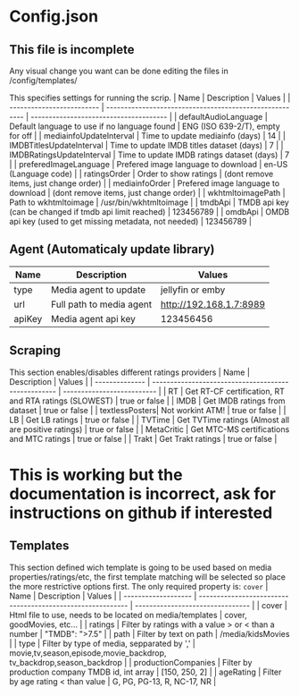 # Config.json
## This file is incomplete

Any visual change you want can be done editing the files in /config/templates/

This specifies settings for running the scrip.
| Name                      | Description                                             | Values                                 |
| ------------------------- | ------------------------------------------------------- | -------------------------------------- | 
| defaultAudioLanguage      | Default language to use if no language found            | ENG (ISO 639-2/T), empty for off       |
| mediainfoUpdateInterval   | Time to update mediainfo (days)                         | 14                                     |
| IMDBTitlesUpdateInterval  | Time to update IMDB titles dataset (days)               | 7                                      |
| IMDBRatingsUpdateInterval | Time to update IMDB ratings dataset (days)              | 7                                      |
| preferedImageLanguage     | Prefered image language to download                     | en-US (Language code)                  |
| ratingsOrder              | Order to show ratings                                   | (dont remove items, just change order) |
| mediainfoOrder            | Prefered image language to download                     | (dont remove items, just change order) |
| wkhtmltoimagePath         | Path to wkhtmltoimage                                   | /usr/bin/wkhtmltoimage                 |
| tmdbApi                   | TMDB api key (can be changed if tmdb api limit reached) | 123456789                              |
| omdbApi                   | OMDB api key (used to get missing metadata, not needed) | 123456789                              |

## Agent (Automaticaly update library)
| Name           | Description                                        | Values                     |
| -------------- | -------------------------------------------------- | -------------------------- | 
| type           | Media agent to update                              | jellyfin or emby           |
| url            | Full path to media agent                           | http://192.168.1.7:8989    |
| apiKey         | Media agent api key                                | 123456456                  |

## Scraping
This section enables/disables different ratings providers
| Name           | Description                                           | Values                     |
| -------------- | ---------------------------------------------------   | -------------------------- | 
| RT             | Get RT-CF certification, RT and RTA ratings (SLOWEST) | true or false              |
| IMDB           | Get IMDB ratings from dataset                         | true or false              |
| textlessPosters| Not workint ATM!                                      | true or false              |
| LB             | Get LB ratings                                        | true or false              |
| TVTime         | Get TVTime ratings (Almost all are positive ratings)  | true or false              |
| MetaCritic     | Get MTC-MS certifications and MTC ratings             | true or false              |
| Trakt          | Get Trakt ratings                                     | true or false              |

# This is working but the documentation is incorrect, ask for instructions on github if interested
## Templates
This section defined wich template is going to be used based on media properties/ratings/etc, the first template matching will be selected so place the more restrictive options first.
The only required property is: `cover`
| Name                | Description                                                | Values                           |
| ------------------- | ---------------------------------------------------------- | -------------------------------- | 
| cover               | Html file to use, needs to be located on media/templates   | cover, goodMovies, etc...        |
| ratings             | Filter by ratings with a value > or < than a number        | "TMDB": ">7.5"                   |
| path                | Filter by text on path                                     | /media/kidsMovies                |
| type                | Filter by type of media, sepparated by ','                 | movie,tv,season,episode,movie_backdrop,<br>tv_backdrop,season_backdrop |
| productionCompanies | Filter by production company TMDB id, int array            | [150, 250, 2]                    |
| ageRating           | Filter by age rating < than value                          | G, PG, PG-13, R, NC-17, NR       |

